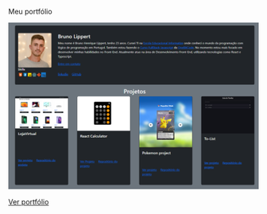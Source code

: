 Meu portfólio

<img src="portfolio/images/site-image.JPG" alt="portifolio image">

<a href="https://bruno-lippert.github.io/portfolio/portfolio/html/index.html">Ver portfólio</a>
